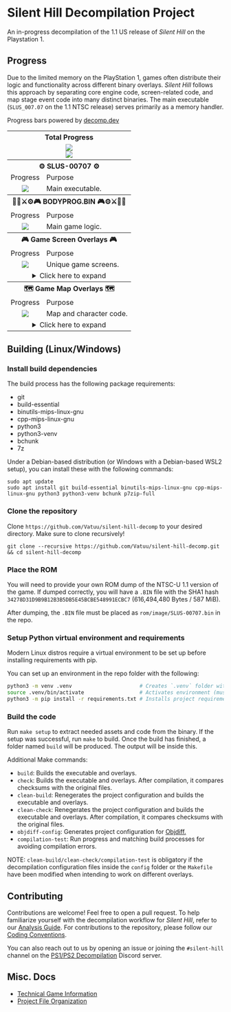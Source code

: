 # Silent Hill Decompilation Project

An in-progress decompilation of the 1.1 US release of *Silent Hill* on the Playstation 1.

## Progress
Due to the limited memory on the PlayStation 1, games often distribute their logic and functionality across different binary overlays. *Silent Hill* follows this approach by separating core engine code, screen-related code, and map stage event code into many distinct binaries. The main executable (`SLUS_007.07` on the 1.1 NTSC release) serves primarily as a memory handler.

Progress bars powered by [decomp.dev](https://decomp.dev)

<table align=center>
    <tbody>
        <tr>
            <th colspan=3>Total Progress</th>
        </tr>
        <tr>
            <td colspan=3 align=center><a href="https://decomp.dev/Vatuu/silent-hill-decomp"><img src="https://decomp.dev/Vatuu/silent-hill-decomp.svg?mode=shield&measure=matched_code_percent"/></a><br/><a href="https://decomp.dev/Vatuu/silent-hill-decomp"><img src="https://decomp.dev/Vatuu/silent-hill-decomp.svg?mode=shield&label=Silent+Hill+%28Fuzzy+Match%29&measure=fuzzy_match_percent"/></a></td>
        </tr>
        <tr>
            <th colspan=3>⚙ SLUS-00707 ⚙</th>
        </tr>
        <tr>
            <td>Progress</td>
            <td colspan=2>Purpose</td>
        </tr>
        <tr>
            <td align=center><a href="https://decomp.dev/Vatuu/silent-hill-decomp?category=main"><img src="https://decomp.dev/Vatuu/silent-hill-decomp.svg?mode=shield&category=main&measure=fuzzy_match_percent"/></a></td>
            <td colspan=2>Main executable.</td>
        </tr>
        <tr>
            <th colspan=3>🧟‍♂️⚔⚙🎮 BODYPROG.BIN 🎮⚙⚔🧟‍♂️</th>
        </tr>
        <tr>
            <td>Progress</td>
            <td colspan=2>Purpose</td>
        </tr>
        <tr>
            <td align=center><a href="https://decomp.dev/Vatuu/silent-hill-decomp?category=engine"><img src="https://decomp.dev/Vatuu/silent-hill-decomp.svg?mode=shield&category=engine&measure=fuzzy_match_percent"/></a></td>
            <td colspan=2>Main game logic.</td>
        </tr>
        <tr>
            <th colspan=3>🎮 Game Screen Overlays 🎮</th>
        </tr>
        <tr>
            <td>Progress</td>
            <td colspan=2>Purpose</td>
        </tr>
        <tr>
            <td align=center><a href="https://decomp.dev/Vatuu/silent-hill-decomp?category=screen"><img src="https://decomp.dev/Vatuu/silent-hill-decomp.svg?mode=shield&measure=fuzzy_match&category=screen&color=rgb(255,215,0)"/></a></td>
            <td colspan=2>Unique game screens.</td>
        </tr>
        <tr>
            <td colspan=3 align=center>
<details>
<summary>Click here to expand</summary>
<!-- Github incorrectly parses it if it's indented... -->
<table>
    <tbody>
        <tr>
          <th colspan=3>👨‍💼 B_KONAMI.BIN 👨‍💼</th>
        </tr>
        <tr>
            <td>Progress</td>
            <td>Purpose</td>
            <td>Note</td>
        </tr>
        <tr>
            <td align=center><a href="https://decomp.dev/Vatuu/silent-hill-decomp?category=screen.b_konami"><img src="https://decomp.dev/Vatuu/silent-hill-decomp.svg?mode=shield&measure=fuzzy_match&category=screen.b_konami&label=B_KONAMI&color=rgb(255,215,0)"/></a></td>
            <td>Boot screen logic.</td>
            <td><a href="https://github.com/Vatuu/silent-hill-decomp/commit/349b284d61a6901df3b96b99a612a66653d97238">First fully decompiled and matching overlay!</a></td>
        </tr>
        <tr>
          <th colspan=3>🎞 STREAM.BIN 🎞</th>
        </tr>
        <tr>
            <td>Progress</td>
            <td>Purpose</td>
            <td>Note</td>
        </tr>
        <tr>
            <td align=center><a href="https://decomp.dev/Vatuu/silent-hill-decomp?category=screen.stream"><img src="https://decomp.dev/Vatuu/silent-hill-decomp.svg?mode=shield&measure=fuzzy_match&category=screen.stream&label=STREAM&color=rgb(255,215,0)"/></a></td>
            <td>Full motion videos stream logic.</td>
            <td><a href="https://github.com/Vatuu/silent-hill-decomp/commit/d2541f2c10667860048a6bd17bc39bbd87280d47">Third fully decompiled and matching overlay!</a></td>
        </tr>
        <tr>
          <th colspan=3>💾 SAVELOAD.BIN 💾</th>
        </tr>
        <tr>
            <td>Progress</td>
            <td>Purpose</td>
            <td>Note</td>
        <tr>
            <td align=center><a href="https://decomp.dev/Vatuu/silent-hill-decomp?category=screen.saveload"><img src="https://decomp.dev/Vatuu/silent-hill-decomp.svg?mode=shield&measure=fuzzy_match&category=screen.saveload&label=SAVELOAD&color=rgb(255,215,0)"/></a></td>
            <td>Save and load screen logic.</td>
            <td><a href="https://github.com/Vatuu/silent-hill-decomp/commit/f72646453302f8c84933decf1326c9b9ebd3d622">Fourth fully decompiled and matching overlay!</a></td>
        </tr>
        <tr>
          <th colspan=3>📜 STF_ROLL.BIN 📜</th>
        </tr>
        <tr>
            <td>Progress</td>
            <td>Purpose</td>
            <td>Note</td>
        </tr>
        <tr>
            <td align=center><a href="https://decomp.dev/Vatuu/silent-hill-decomp?category=screen.credits"><img src="https://decomp.dev/Vatuu/silent-hill-decomp.svg?mode=shield&measure=fuzzy_match&category=screen.credits&label=CREDITS&color=rgb(255,215,0)"/></a></td>
            <td>Credits roll logic.</td>
            <td><a href="https://github.com/Vatuu/silent-hill-decomp/commit/701c1223daa79fa6317ee4d09d54ff3d99112abc">Second fully decompiled and matching overlay!</a></td>
        </tr>
        <tr>
          <th colspan=3>🛠 OPTION.BIN 🛠</th>
        </tr>
        <tr>
            <td>Progress</td>
            <td>Purpose</td>
            <td>Note</td>
        </tr>
            <td align=center><a href="https://decomp.dev/Vatuu/silent-hill-decomp?category=screen.options"><img src="https://decomp.dev/Vatuu/silent-hill-decomp.svg?mode=shield&measure=fuzzy_match&category=screen.options&label=OPTIONS&color=rgb(255,215,0)"/></a></td>
            <td>Options screen logic.</td>
            <td><a href="https://github.com/Vatuu/silent-hill-decomp/commit/a7ab294077dab8104a18ddacb8e567c23eaf0efe">Fifth fully decompiled and matching overlay!</a></td>
        </tr>
      </tbody>
    </table>
</details>
</td>
          <tr>
            <th colspan=3>🗺 Game Map Overlays 🗺</th>
          </tr>
          <tr>
            <td>Progress</td>
            <td colspan=2>Purpose</td>
          </tr>
          <tr>
            <td align=center><a href="https://decomp.dev/Vatuu/silent-hill-decomp?category=map"><img src="https://decomp.dev/Vatuu/silent-hill-decomp.svg?mode=shield&measure=fuzzy_match&category=map"/></a></td>
            <td colspan=2>Map and character code.</td>
          </tr>
          <tr>
            <td colspan=3 align=center>
<details>
<summary>Click here to expand</summary>
<!-- Github incorrectly parses it if it's indented... -->
<table>
    <tbody>
        <tr>
          <th colspan=3>🏙 MAP0 🏙</th>
        </tr>
        <tr>
            <td>Progress</td>
            <td colspan=2>Location</td>
        </tr>
        <tr>
            <td align=center><a href="https://decomp.dev/Vatuu/silent-hill-decomp?category=map.map0_s00"><img src="https://decomp.dev/Vatuu/silent-hill-decomp.svg?mode=shield&color=%23003cc7&measure=fuzzy_match&category=map.map0_s00&label=MAP0_S00"/></a></td>
            <td colspan=2>Old Silent Hill.</td>
        </tr>
        <tr>
            <td align=center><a href="https://decomp.dev/Vatuu/silent-hill-decomp?category=map.map0_s01"><img src="https://decomp.dev/Vatuu/silent-hill-decomp.svg?mode=shield&color=%23003cc7&measure=fuzzy_match&category=map.map0_s01&label=MAP0_S01"/></a></td>
            <td colspan=2>Cafe in Old Silent Hill.</td>
        </tr>
        <tr>
            <td align=center><a href="https://decomp.dev/Vatuu/silent-hill-decomp?category=map.map0_s02"><img src="https://decomp.dev/Vatuu/silent-hill-decomp.svg?mode=shield&color=%23003cc7&measure=fuzzy_match&category=map.map0_s02&label=MAP0_S02"/></a></td>
            <td colspan=2>Bonus unlockable areas in Old Silent Hill.</td>
        </tr>
        <tr>
          <th colspan=3>🏫 MAP1 🏫</th>
        </tr>
        <tr>
            <td>Progress</td>
            <td colspan=2>Location</td>
        </tr>
        <tr>
            <td align=center><a href="https://decomp.dev/Vatuu/silent-hill-decomp?category=map.map1_s00"><img src="https://decomp.dev/Vatuu/silent-hill-decomp.svg?mode=shield&measure=fuzzy_match&category=map.map1_s00&label=MAP1_S00"/></a></td>
            <td colspan=2>School first floor, courtyard, and basement.</td>
        <tr>
            <td align=center><a href="https://decomp.dev/Vatuu/silent-hill-decomp?category=map.map1_s01"><img src="https://decomp.dev/Vatuu/silent-hill-decomp.svg?mode=shield&measure=fuzzy_match&category=map.map1_s01&label=MAP1_S01"/></a></td>
            <td colspan=2>School second floor.</td>
        </tr>
        <tr>
            <td align=center><a href="https://decomp.dev/Vatuu/silent-hill-decomp?category=map.map1_s02"><img src="https://decomp.dev/Vatuu/silent-hill-decomp.svg?mode=shield&measure=fuzzy_match&category=map.map1_s02&label=MAP1_S02"/></a></td>
            <td colspan=2>School first floor and courtyard in Otherworld.</td>
        </tr>
        <tr>
            <td align=center><a href="https://decomp.dev/Vatuu/silent-hill-decomp?category=map.map1_s03"><img src="https://decomp.dev/Vatuu/silent-hill-decomp.svg?mode=shield&measure=fuzzy_match&category=map.map1_s03&label=MAP1_S03"/></a></td>
            <td colspan=2>School second floor and school roof in Otherworld.</td>
        </tr>
        <tr>
            <td align=center><a href="https://decomp.dev/Vatuu/silent-hill-decomp?category=map.map1_s04"><img src="https://decomp.dev/Vatuu/silent-hill-decomp.svg?mode=shield&measure=fuzzy_match&category=map.map1_s04&label=MAP1_S04&color=rgb(255,215,0)"/></a></td>
            <td>Unused <a href="https://github.com/Vatuu/silent-hill-decomp/issues/335#issuecomment-3393749791">(Click here for more information)</a></td>
			<td><a href="https://github.com/Vatuu/silent-hill-decomp/commit/c24f6f392e14eb4dbeac7fb0f0975f91a6539cb4">First fully decompiled and matching</br>map overlay!</a></td>
        </tr>
        <tr>
            <td align=center><a href="https://decomp.dev/Vatuu/silent-hill-decomp?category=map.map1_s05"><img src="https://decomp.dev/Vatuu/silent-hill-decomp.svg?mode=shield&measure=fuzzy_match&category=map.map1_s05&label=MAP1_S05"/></a></td>
            <td colspan=2>School boss fight.</td>
        </tr>
        <tr>
            <td align=center><a href="https://decomp.dev/Vatuu/silent-hill-decomp?category=map.map1_s06"><img src="https://decomp.dev/Vatuu/silent-hill-decomp.svg?mode=shield&measure=fuzzy_match&category=map.map1_s06&label=MAP1_S06"/></a></td>
            <td colspan=2>School first floor and basement after the boss fight.</td>
        </tr>
        <tr>
          <th colspan=3>🏙 MAP2 🏙</th>
        </tr>
        <tr>
            <td>Progress</td>
            <td colspan=2>Location</td>
        </tr>
        <tr>
            <td align=center><a href="https://decomp.dev/Vatuu/silent-hill-decomp?category=map.map2_s00"><img src="https://decomp.dev/Vatuu/silent-hill-decomp.svg?mode=shield&color=%23003cc7&measure=fuzzy_match&category=map.map2_s00&label=MAP2_S00"/></a></td>
            <td colspan=2>Old Silent Hill.</td>
        </tr>
        <tr>
            <td align=center><a href="https://decomp.dev/Vatuu/silent-hill-decomp?category=map.map2_s01"><img src="https://decomp.dev/Vatuu/silent-hill-decomp.svg?mode=shield&color=%23003cc7&measure=fuzzy_match&category=map.map2_s01&label=MAP2_S01"/></a></td>
            <td colspan=2>Church.</td>
        </tr>
        <tr>
            <td align=center><a href="https://decomp.dev/Vatuu/silent-hill-decomp?category=map.map2_s02"><img src="https://decomp.dev/Vatuu/silent-hill-decomp.svg?mode=shield&color=%23003cc7&measure=fuzzy_match&category=map.map2_s02&label=MAP2_S02"/></a></td>
            <td colspan=2>Central Silent Hill.</td>
        </tr>
            <td align=center><a href="https://decomp.dev/Vatuu/silent-hill-decomp?category=map.map2_s03"><img src="https://decomp.dev/Vatuu/silent-hill-decomp.svg?mode=shield&measure=fuzzy_match&category=map.map2_s03&label=MAP2_S03&color=rgb(255,215,0)"/></a></td>
            <td>Unused <a href="https://github.com/Vatuu/silent-hill-decomp/issues/335#issuecomment-3393749791">(Click here for more information)</a></td>
			<td><a href="https://github.com/Vatuu/silent-hill-decomp/commit/bce45a64f45e2b561b4f0e675a7bda9bfe805dbf">Second fully decompiled and matching</br>map overlay!</a></td>
        <tr>
            <td align=center><a href="https://decomp.dev/Vatuu/silent-hill-decomp?category=map.map2_s04"><img src="https://decomp.dev/Vatuu/silent-hill-decomp.svg?mode=shield&color=%23003cc7&measure=fuzzy_match&category=map.map2_s04&label=MAP2_S04"/></a></td>
            <td colspan=2>Police station in Central Silent Hill.</td>
        </tr>
        <tr>
          <th colspan=3>🏥 MAP3 🏥</th>
        </tr>
        <tr>
            <td>Progress</td>
            <td colspan=2>Location</td>
        </tr>
        <tr>
            <td align=center><a href="https://decomp.dev/Vatuu/silent-hill-decomp?category=map.map3_s00"><img src="https://decomp.dev/Vatuu/silent-hill-decomp.svg?mode=shield&measure=fuzzy_match&category=map.map3_s00&label=MAP3_S00"/></a></td>
            <td colspan=2>Hospital beginning. Ends after meeting with Kaufmann.</td>
        </tr>
        <tr>
            <td align=center><a href="https://decomp.dev/Vatuu/silent-hill-decomp?category=map.map3_s01"><img src="https://decomp.dev/Vatuu/silent-hill-decomp.svg?mode=shield&measure=fuzzy_match&category=map.map3_s01&label=MAP3_S01"/></a></td>
            <td colspan=2>Hospital 1st and basement floors after meeting with Kaufmann.</td>
        </tr>
        <tr>
            <td align=center><a href="https://decomp.dev/Vatuu/silent-hill-decomp?category=map.map3_s02"><img src="https://decomp.dev/Vatuu/silent-hill-decomp.svg?mode=shield&measure=fuzzy_match&category=map.map3_s02&label=MAP3_S02"/></a></td>
            <td colspan=2>Green Lion Antique Shop cutscene in the Hospital.</td>
        </tr>
        <tr>
            <td align=center><a href="https://decomp.dev/Vatuu/silent-hill-decomp?category=map.map3_s03"><img src="https://decomp.dev/Vatuu/silent-hill-decomp.svg?mode=shield&measure=fuzzy_match&category=map.map3_s03&label=MAP3_S03"/></a></td>
            <td colspan=2>Hospital third and second floor in Otherworld.</td>
        </tr>
        <tr>
            <td align=center><a href="https://decomp.dev/Vatuu/silent-hill-decomp?category=map.map3_s04"><img src="https://decomp.dev/Vatuu/silent-hill-decomp.svg?mode=shield&measure=fuzzy_match&category=map.map3_s04&label=MAP3_S04"/></a></td>
            <td colspan=2>Hospital first floor in Otherworld.</td>
        </tr>
        <tr>
            <td align=center><a href="https://decomp.dev/Vatuu/silent-hill-decomp?category=map.map3_s05"><img src="https://decomp.dev/Vatuu/silent-hill-decomp.svg?mode=shield&measure=fuzzy_match&category=map.map3_s05&label=MAP3_S05"/></a></td>
            <td colspan=2>Hospital basement in Otherworld.</td>
        </tr>
        <tr>
            <td align=center><a href="https://decomp.dev/Vatuu/silent-hill-decomp?category=map.map3_s06"><img src="https://decomp.dev/Vatuu/silent-hill-decomp.svg?mode=shield&measure=fuzzy_match&category=map.map3_s06&label=MAP3_S06"/></a></td>
            <td colspan=2>Hospital first floor after the Otherworld section.</td>
        </tr>
        <tr>
          <th colspan=3>🏙 MAP4 🏙</th>
        </tr>
        <tr>
            <td>Progress</td>
            <td colspan=2>Location</td>
        </tr>
        <tr>
            <td align=center><a href="https://decomp.dev/Vatuu/silent-hill-decomp?category=map.map4_s00"><img src="https://decomp.dev/Vatuu/silent-hill-decomp.svg?mode=shield&color=%23003cc7&measure=fuzzy_match&category=map.map4_s00&label=MAP4_S00"/></a></td>
            <td colspan=2>Unused <a href="https://github.com/Vatuu/silent-hill-decomp/issues/335#issuecomment-3393749791">(Click here for more information)</a></td>
        </tr>
        <tr>
            <td align=center><a href="https://decomp.dev/Vatuu/silent-hill-decomp?category=map.map4_s01"><img src="https://decomp.dev/Vatuu/silent-hill-decomp.svg?mode=shield&color=%23003cc7&measure=fuzzy_match&category=map.map4_s01&label=MAP4_S01"/></a></td>
            <td colspan=2>Green Lion Antique Shop in Central Silent Hill and Otherworld.</td>
        </tr>
        <tr>
            <td align=center><a href="https://decomp.dev/Vatuu/silent-hill-decomp?category=map.map4_s02"><img src="https://decomp.dev/Vatuu/silent-hill-decomp.svg?mode=shield&color=%23003cc7&measure=fuzzy_match&category=map.map4_s02&label=MAP4_S02"/></a></td>
            <td colspan=2>Central Silent Hill in Otherworld.</td>
        </tr>
        <tr>
            <td align=center><a href="https://decomp.dev/Vatuu/silent-hill-decomp?category=map.map4_s03"><img src="https://decomp.dev/Vatuu/silent-hill-decomp.svg?mode=shield&color=%23003cc7&measure=fuzzy_match&category=map.map4_s03&label=MAP4_S03"/></a></td>
            <td colspan=2>Mall and boss fight.</td>
        </tr>
        <tr>
            <td align=center><a href="https://decomp.dev/Vatuu/silent-hill-decomp?category=map.map4_s04"><img src="https://decomp.dev/Vatuu/silent-hill-decomp.svg?mode=shield&color=%23003cc7&measure=fuzzy_match&category=map.map4_s04&label=MAP4_S04"/></a></td>
            <td>Hospital First Floor.</td>
            <td>Cutscene with Lisa after finding the<br/>altar in the Green Lion Antique Shop<br/>and meeting Lisa again after the mall<br/>boss fight.</td>
        </tr>
        <tr>
            <td align=center><a href="https://decomp.dev/Vatuu/silent-hill-decomp?category=map.map4_s05"><img src="https://decomp.dev/Vatuu/silent-hill-decomp.svg?mode=shield&color=%23003cc7&measure=fuzzy_match&category=map.map4_s05&label=MAP4_S05"/></a></td>
            <td colspan=2>Central Silent Hill Floatstinger boss fight in Otherworld.</td>
        </tr>
        <tr>
            <td align=center><a href="https://decomp.dev/Vatuu/silent-hill-decomp?category=map.map4_s06"><img src="https://decomp.dev/Vatuu/silent-hill-decomp.svg?mode=shield&color=%23003cc7&measure=fuzzy_match&category=map.map4_s06&label=MAP4_S06"/></a></td>
            <td colspan=2>Unused <a href="https://github.com/Vatuu/silent-hill-decomp/issues/335#issuecomment-3393749791">(Click here for more information)</a></td>
        </tr>
        <tr>
          <th colspan=3>🏙🍹 MAP5 🍹🏙</th>
        <tr>
            <td align=center><a href="https://decomp.dev/Vatuu/silent-hill-decomp?category=map.map5_s00"><img src="https://decomp.dev/Vatuu/silent-hill-decomp.svg?mode=shield&measure=fuzzy_match&category=map.map5_s00&label=MAP5_S00"/></a></td>
            <td colspan=2>Sewers lower and upper levels.</td>
        </tr>
        <tr>
            <td align=center><a href="https://decomp.dev/Vatuu/silent-hill-decomp?category=map.map5_s01"><img src="https://decomp.dev/Vatuu/silent-hill-decomp.svg?mode=shield&measure=fuzzy_match&category=map.map5_s01&label=MAP5_S01"/></a></td>
            <td colspan=2>Silent Hill Resort Area.</td>
        </tr>
        <tr>
            <td align=center><a href="https://decomp.dev/Vatuu/silent-hill-decomp?category=map.map5_s02"><img src="https://decomp.dev/Vatuu/silent-hill-decomp.svg?mode=shield&measure=fuzzy_match&category=map.map5_s02&label=MAP5_S02"/></a></td>
            <td colspan=2>Annie's Bar and Indian Runner in Resort Area.</td>
        </tr>
        <tr>
            <td align=center><a href="https://decomp.dev/Vatuu/silent-hill-decomp?category=map.map5_s03"><img src="https://decomp.dev/Vatuu/silent-hill-decomp.svg?mode=shield&measure=fuzzy_match&category=map.map5_s03&label=MAP5_S03"/></a></td>
            <td colspan=2>Norman's Motel in Resort Area.</td>
        </tr>
        <tr>
          <th colspan=3>🏙🍹🔥 MAP6 🔥🍹🏙</th>
        </tr>
        <tr>
            <td align=center><a href="https://decomp.dev/Vatuu/silent-hill-decomp?category=map.map6_s00"><img src="https://decomp.dev/Vatuu/silent-hill-decomp.svg?mode=shield&color=%23003cc7&measure=fuzzy_match&category=map.map6_s00&label=MAP6_S00"/></a></td>
            <td colspan=2>Silent Hill Resort Area in Otherworld.</td>
        </tr>
        <tr>
            <td align=center><a href="https://decomp.dev/Vatuu/silent-hill-decomp?category=map.map6_s01"><img src="https://decomp.dev/Vatuu/silent-hill-decomp.svg?mode=shield&color=%23003cc7&measure=fuzzy_match&category=map.map6_s01&label=MAP6_S01"/></a></td>
            <td colspan=2>Boat at Lakeside Pier.</td>
        </tr>
        <tr>
            <td align=center><a href="https://decomp.dev/Vatuu/silent-hill-decomp?category=map.map6_s02"><img src="https://decomp.dev/Vatuu/silent-hill-decomp.svg?mode=shield&color=%23003cc7&measure=fuzzy_match&category=map.map6_s02&label=MAP6_S02"/></a></td>
            <td colspan=2>Lakeside Pier and Lighthouse.</td>
        </tr>
        <tr>
            <td align=center><a href="https://decomp.dev/Vatuu/silent-hill-decomp?category=map.map6_s03"><img src="https://decomp.dev/Vatuu/silent-hill-decomp.svg?mode=shield&color=%23003cc7&measure=fuzzy_match&category=map.map6_s03&label=MAP6_S03"/></a></td>
            <td colspan=2>Sewer connecting to Lakeside Amusement Park.</td>
        </tr>
        <tr>
            <td align=center><a href="https://decomp.dev/Vatuu/silent-hill-decomp?category=map.map6_s04"><img src="https://decomp.dev/Vatuu/silent-hill-decomp.svg?mode=shield&color=%23003cc7&measure=fuzzy_match&category=map.map6_s04&label=MAP6_S04"/></a></td>
            <td colspan=2>Cybil boss fight and cutscene of Dahlia kidnapping Alessa.</td>
        </tr>
        <tr>
            <td align=center><a href="https://decomp.dev/Vatuu/silent-hill-decomp?category=map.map6_s05"><img src="https://decomp.dev/Vatuu/silent-hill-decomp.svg?mode=shield&color=%23003cc7&measure=fuzzy_match&category=map.map6_s05&label=MAP6_S05"/></a></td>
            <td colspan=2>Unused <a href="https://github.com/Vatuu/silent-hill-decomp/issues/335#issuecomment-3393749791">(Click here for more information)</a></td>
        </tr>
        <tr>
          <th colspan=3>❔🏥 MAP7 🏥❔</th>
        </tr>
        <tr>
            <td>Progress</td>
            <td colspan=2>Location</td>
        </tr>
        <tr>
            <td align=center><a href="https://decomp.dev/Vatuu/silent-hill-decomp?category=map.map7_s00"><img src="https://decomp.dev/Vatuu/silent-hill-decomp.svg?mode=shield&measure=fuzzy_match&category=map.map7_s00&label=MAP7_S00"/></a></td>
            <td colspan=2>Hospital first floor in Nowhere and Lisa cutscene.</td>
        </tr>
        <tr>
            <td align=center><a href="https://decomp.dev/Vatuu/silent-hill-decomp?category=map.map7_s01"><img src="https://decomp.dev/Vatuu/silent-hill-decomp.svg?mode=shield&measure=fuzzy_match&category=map.map7_s01&label=MAP7_S01"/></a></td>
            <td>Unknown</td>
            <td>Unknown parts of Nowhere.</td>
        </tr>
        <tr>
            <td align=center><a href="https://decomp.dev/Vatuu/silent-hill-decomp?category=map.map7_s02"><img src="https://decomp.dev/Vatuu/silent-hill-decomp.svg?mode=shield&measure=fuzzy_match&category=map.map7_s02&label=MAP7_S02"/></a></td>
            <td>Unknown</td>
            <td>Unknown parts of Nowhere, contains the<br/>cutscene where Alessa struggles against<br/>Dahlia.</td>
        </tr>
        <tr>
            <td align=center><a href="https://decomp.dev/Vatuu/silent-hill-decomp?category=map.map7_s03"><img src="https://decomp.dev/Vatuu/silent-hill-decomp.svg?mode=shield&measure=fuzzy_match&category=map.map7_s03&label=MAP7_S03"/></a></td>
            <td colspan=2>Final boss fight.</td>
        </tr>
      </tbody>
    </table>
</details>
</td>
    </tbody>
</table>

## Building (Linux/Windows)

### Install build dependencies
The build process has the following package requirements:
- git
- build-essential
- binutils-mips-linux-gnu
- cpp-mips-linux-gnu
- python3
- python3-venv
- bchunk
- 7z

Under a Debian-based distribution (or Windows with a Debian-based WSL2 setup), you can install these with the following commands:
```
sudo apt update
sudo apt install git build-essential binutils-mips-linux-gnu cpp-mips-linux-gnu python3 python3-venv bchunk p7zip-full
```

### Clone the repository
Clone `https://github.com/Vatuu/silent-hill-decomp` to your desired directory. Make sure to clone recursively!
```
git clone --recursive https://github.com/Vatuu/silent-hill-decomp.git && cd silent-hill-decomp
```

### Place the ROM
You will need to provide your own ROM dump of the NTSC-U 1.1 version of the game. If dumped correctly, you will have a `.BIN` file with the SHA1 hash `34278D31D9B9B12B3B5DB5E45BCBE548991ECBC7` (616,494,480 Bytes / 587 MiB).

After dumping, the `.BIN` file must be placed as `rom/image/SLUS-00707.bin` in the repo.

### Setup Python virtual environment and requirements
Modern Linux distros require a virtual environment to be set up before installing requirements with pip.

You can set up an environment in the repo folder with the following:
```bash
python3 -m venv .venv                      # Creates `.venv` folder with environment.
source .venv/bin/activate                  # Activates environment (must be run in every new terminal session).
python3 -m pip install -r requirements.txt # Installs project requirements from `requirements.txt`.
```

### Build the code
Run `make setup` to extract needed assets and code from the binary.
If the setup was successful, run `make` to build.
Once the build has finished, a folder named `build` will be produced. The output will be inside this.

Additional Make commands:
* `build`: Builds the executable and overlays.
* `check`: Builds the executable and overlays. After compilation, it compares checksums with the original files.
* `clean-build`: Renegerates the project configuration and builds the executable and overlays.
* `clean-check`: Renegerates the project configuration and builds the executable and overlays. After compilation, it compares checksums with the original files.
* `objdiff-config`: Generates project configuration for [Objdiff.](https://github.com/encounter/objdiff)
* `compilation-test`: Run progress and matching build processes for avoiding compilation errors.

NOTE: `clean-build/clean-check/compilation-test` is obligatory if the decompilation configuration files inside the `config` folder or the `Makefile` have been modified when intending to work on different overlays.

## Contributing
Contributions are welcome! Feel free to open a pull request. To help familiarize yourself with the decompilation workflow for *Silent Hill*, refer to our [Analysis Guide](https://github.com/Vatuu/silent-hill-decomp/blob/master/docs/Analysis%20Guide.md). For contributions to the repository, please follow our [Coding Conventions](https://github.com/Vatuu/silent-hill-decomp/blob/master/docs/Coding%20Conventions.md).

You can also reach out to us by opening an issue or joining the `#silent-hill` channel on the [PS1/PS2 Decompilation](https://discord.gg/VwCPdfbxgm) Discord server.

## Misc. Docs
* [Technical Game Information](https://github.com/Vatuu/silent-hill-decomp/blob/master/docs/Game%20Information.md)
* [Project File Organization](https://github.com/Vatuu/silent-hill-decomp/blob/master/docs/Organization.md)
